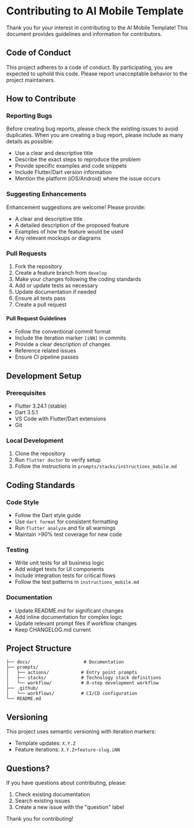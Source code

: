 # Contributing to AI Mobile Template

Thank you for your interest in contributing to the AI Mobile Template! This document provides guidelines and information for contributors.

## Code of Conduct

This project adheres to a code of conduct. By participating, you are expected to uphold this code. Please report unacceptable behavior to the project maintainers.

## How to Contribute

### Reporting Bugs

Before creating bug reports, please check the existing issues to avoid duplicates. When you are creating a bug report, please include as many details as possible:

- Use a clear and descriptive title
- Describe the exact steps to reproduce the problem
- Provide specific examples and code snippets
- Include Flutter/Dart version information
- Mention the platform (iOS/Android) where the issue occurs

### Suggesting Enhancements

Enhancement suggestions are welcome! Please provide:

- A clear and descriptive title
- A detailed description of the proposed feature
- Examples of how the feature would be used
- Any relevant mockups or diagrams

### Pull Requests

1. Fork the repository
2. Create a feature branch from `develop`
3. Make your changes following the coding standards
4. Add or update tests as necessary
5. Update documentation if needed
6. Ensure all tests pass
7. Create a pull request

#### Pull Request Guidelines

- Follow the conventional commit format
- Include the iteration marker `[iNN]` in commits
- Provide a clear description of changes
- Reference related issues
- Ensure CI pipeline passes

## Development Setup

### Prerequisites

- Flutter 3.24.1 (stable)
- Dart 3.5.1
- VS Code with Flutter/Dart extensions
- Git

### Local Development

1. Clone the repository
2. Run `flutter doctor` to verify setup
3. Follow the instructions in `prompts/stacks/instructions_mobile.md`

## Coding Standards

### Code Style

- Follow the Dart style guide
- Use `dart format` for consistent formatting
- Run `flutter analyze` and fix all warnings
- Maintain >90% test coverage for new code

### Testing

- Write unit tests for all business logic
- Add widget tests for UI components
- Include integration tests for critical flows
- Follow the test patterns in `instructions_mobile.md`

### Documentation

- Update README.md for significant changes
- Add inline documentation for complex logic
- Update relevant prompt files if workflow changes
- Keep CHANGELOG.md current

## Project Structure

```
├── docs/                    # Documentation
├── prompts/
│   ├── actions/            # Entry point prompts
│   ├── stacks/             # Technology stack definitions
│   └── workflow/           # 8-step development workflow
├── .github/
│   └── workflows/          # CI/CD configuration
└── README.md
```

## Versioning

This project uses semantic versioning with iteration markers:
- Template updates: `X.Y.Z`
- Feature iterations: `X.Y.Z+feature-slug.iNN`

## Questions?

If you have questions about contributing, please:
1. Check existing documentation
2. Search existing issues
3. Create a new issue with the "question" label

Thank you for contributing!
